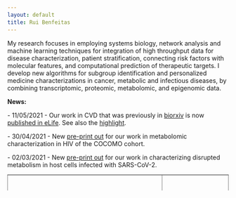 ```yaml
---
layout: default
title: Rui Benfeitas
---
```


<table class="center" style="width: 100%; border-collapse: collapse; border-style: hidden; height: 36px;" border="1">
<tbody>
<tr style="height: 18px;">
	<td style="width: 70%; height: 18px;"><h1>Rui Benfeitas, PhD </h1>
	<h3>Multi-omics Integration and Systems Biology</h3><br>
	<a href="http://twitter.com/ruifeitas"><img border="0" src="https://www.svgrepo.com/show/137277/twitter.svg" width="20" height="20"></a>
	<a href="https://scholar.google.se/citations?user=TNHVVA4AAAAJ"><img border="0" src="https://camo.githubusercontent.com/80c1726d97a306a48189cb105cb4c0667d5adf140dc35daf05713873170b20ff/687474703a2f2f7777772e736f66746c61622e6e7475612e67722f7e6e69636b69652f696d616765732f6c6f676f2f676f6f676c652d7363686f6c61722e706e67" width="20" height="20"></a>
	<a href="https://www.linkedin.com/in/ruibenfeitas/"><img border="0" src="https://www.svgrepo.com/show/315300/linkedin.svg" width="20" height="20"></a>
	<a href="https://www.researchgate.net/profile/Rui-Benfeitas"><img border="0" src="https://logoeps.com/wp-content/uploads/2014/09/49394-researchgate-logo-icon-vector-icon-vector-eps.png" height="20"></a>
	<a href="https://publons.com/researcher/1294591/rui-benfeitas/"><img border="0" src="https://icons-for-free.com/iconfiles/png/512/publons-1324440218351315351.png" height="20"></a>
	<p>Contact: rui.benfeitas[at]scilifelab.se</p><br>
	<p>Senior bioinformatician & Vice Training Coordinator</p><br>
	<p><a href="https://www.nbis.se/about/staff/rui-benfeitas/">National Bioinformatics Infrastructure Sweden</a></p>
	<p><a href="www.scilifelab.se">Science for Life Laboratory Stockholm</a></p>
	<p><a href="https://www.dbb.su.se/">Department of Biochemistry and Biophysics, Stockholm University</a></p>
	</td>
	<td style="width: 30%; height: 18px;"><img src="./includes/assets/img/photo.png" style="float: right" width="100%" alt="" /></td>
</tr>
<!-- Summary -->
<tr style="height: 18px;">
My research focuses in employing systems biology, network analysis and machine learning techniques
for integration of high throughput data for disease characterization, patient stratification, connecting risk factors with molecular features, and computational prediction of therapeutic targets. I develop new algorithms for subgroup identification and personalized medicine characterizations in cancer, metabolic and infectious diseases, by combining transcriptomic, proteomic, metabolomic, and epigenomic data. <br/>
	</tr>
<!-- NEWS -->
<tr style="height: 18px;">
	<p><strong>News:</strong></p>
		<p>- 11/05/2021 - Our work in CVD that was previously in <a href="https://www.biorxiv.org/content/10.1101/2020.10.28.358556v2">biorxiv</a> is now <a href="https://elifesciences.org/articles/66921">published in eLife</a>. See also the <a href="https://elifesciences.org/articles/69863">highlight</a>.
		<p>- 30/04/2021 - New <a href="https://www.medrxiv.org/content/10.1101/2021.04.01.21254778v1">pre-print out</a> for our work in metabolomic characterization in HIV of the COCOMO cohort.</p>
		<p>- 02/03/2021 - New <a href="https://www.biorxiv.org/content/10.1101/2021.02.24.432759v1.full">pre-print out</a> for our work in characterizing disrupted metabolism in host cells infected with SARS-CoV-2.</p>
	</p>
</tr>
</tbody>
</table>